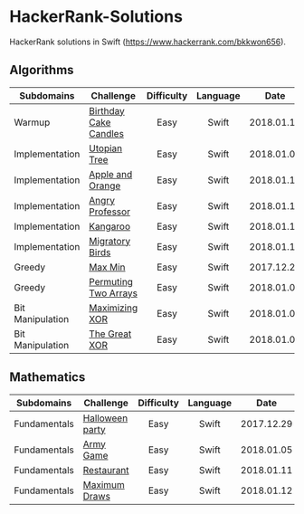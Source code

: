 # HackerRank-Solutions
HackerRank solutions in Swift (https://www.hackerrank.com/bkkwon656).


## Algorithms
| Subdomains | Challenge | Difficulty | Language | Date |
| ---------- | --------- | :--------: | :------: | :--: |
| Warmup     | [Birthday Cake Candles](https://github.com/elliekwon/HackerRank-Solutions/blob/master/Algorithms/Warmup/Birthday-Cake-Candles.swift) | Easy | Swift | 2018.01.16 |
| Implementation | [Utopian Tree](https://github.com/elliekwon/HackerRank-Solutions/blob/master/Algorithms/Implementation/Utopian-Tree.swift)  | Easy | Swift | 2018.01.03 |
| Implementation | [Apple and Orange](https://github.com/elliekwon/HackerRank-Solutions/blob/master/Algorithms/Implementation/Apple-and-Orange.swift)  | Easy | Swift | 2018.01.15 |
| Implementation | [Angry Professor](https://github.com/elliekwon/HackerRank-Solutions/blob/master/Algorithms/Implementation/Angry-Professor.swift)  | Easy | Swift | 2018.01.17 |
| Implementation | [Kangaroo](https://github.com/elliekwon/HackerRank-Solutions/blob/master/Algorithms/Implementation/Kangaroo.swift)  | Easy | Swift | 2018.01.18 |
| Implementation | [Migratory Birds](https://github.com/elliekwon/HackerRank-Solutions/blob/master/Algorithms/Implementation/Migratory-Birds.swift)  | Easy | Swift | 2018.01.18 |
| Greedy | [Max Min](https://github.com/elliekwon/HackerRank-Solutions/blob/master/Algorithms/Greedy/Max-Min.swift) | Easy | Swift | 2017.12.28 |
| Greedy | [Permuting Two Arrays](https://github.com/elliekwon/HackerRank-Solutions/blob/master/Algorithms/Greedy/Permuting-Two-Arrays.swift) | Easy | Swift | 2018.01.09 |
| Bit Manipulation | [Maximizing XOR](https://github.com/elliekwon/HackerRank-Solutions/blob/master/Algorithms/Bit%20Manipulation/Maximizing-XOR.swift) | Easy | Swift | 2018.01.02 |
| Bit Manipulation | [The Great XOR](https://github.com/elliekwon/HackerRank-Solutions/blob/master/Algorithms/Bit%20Manipulation/The-Great-XOR.swift) | Easy | Swift | 2018.01.08 |

## Mathematics
| Subdomains | Challenge | Difficulty | Language | Date |
| ---------- | --------- | :--------: | :------: | :--: |
| Fundamentals | [Halloween party](https://github.com/elliekwon/HackerRank-Solutions/blob/master/Mathematics/Fundamentals/Halloween-party.swift) | Easy | Swift |  2017.12.29 |
| Fundamentals | [Army Game](https://github.com/elliekwon/HackerRank-Solutions/blob/master/Mathematics/Fundamentals/Army-Game.swift)  | Easy       | Swift |  2018.01.05 |
| Fundamentals | [Restaurant](https://github.com/elliekwon/HackerRank-Solutions/blob/master/Mathematics/Fundamentals/Restaurant.swift)  | Easy | Swift |  2018.01.11 |
| Fundamentals | [Maximum Draws](https://github.com/elliekwon/HackerRank-Solutions/blob/master/Mathematics/Fundamentals/Maximum-Draws.swift)  | Easy | Swift |  2018.01.12 |


